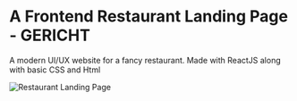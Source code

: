 # A Frontend Restaurant Landing Page - GERICHT
A modern UI/UX website for a fancy restaurant.
Made with ReactJS along with basic CSS and Html

![Restaurant Landing Page](https://i.ibb.co/5jxBKpw/image.png)

